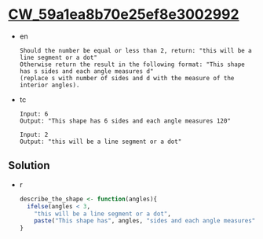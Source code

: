 # [CW_59a1ea8b70e25ef8e3002992](https://www.codewars.com/kata/59a1ea8b70e25ef8e3002992)

* en

  ```en
  Should the number be equal or less than 2, return: "this will be a line segment or a dot"
  Otherwise return the result in the following format: "This shape has s sides and each angle measures d"
  (replace s with number of sides and d with the measure of the interior angles).
  ```

* tc

  ```tc
  Input: 6
  Output: "This shape has 6 sides and each angle measures 120"

  Input: 2
  Output: "this will be a line segment or a dot"
  ```

## Solution

* r

  ```r
  describe_the_shape <- function(angles){
    ifelse(angles < 3,
      "this will be a line segment or a dot",
      paste("This shape has", angles, "sides and each angle measures", (angles - 2) * 180 / angles))
  }
  ```
